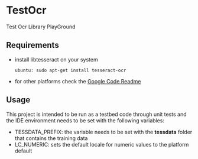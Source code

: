# TestOcr
Test Ocr Library PlayGround

## Requirements
* install libtesseract on your system

  ```ubuntu: sudo apt-get install tesseract-ocr```

* for other platforms check the [Google Code Readme](https://code.google.com/p/tesseract-ocr/wiki/ReadMe#Installation)

## Usage
This project is intended to be run as a testbed code through unit tests and the IDE environment needs to be set with
the following variables:
* TESSDATA_PREFIX: the variable needs to be set with the **tessdata** folder that contains the training data
* LC_NUMERIC: sets the default locale for numeric values to the platform default